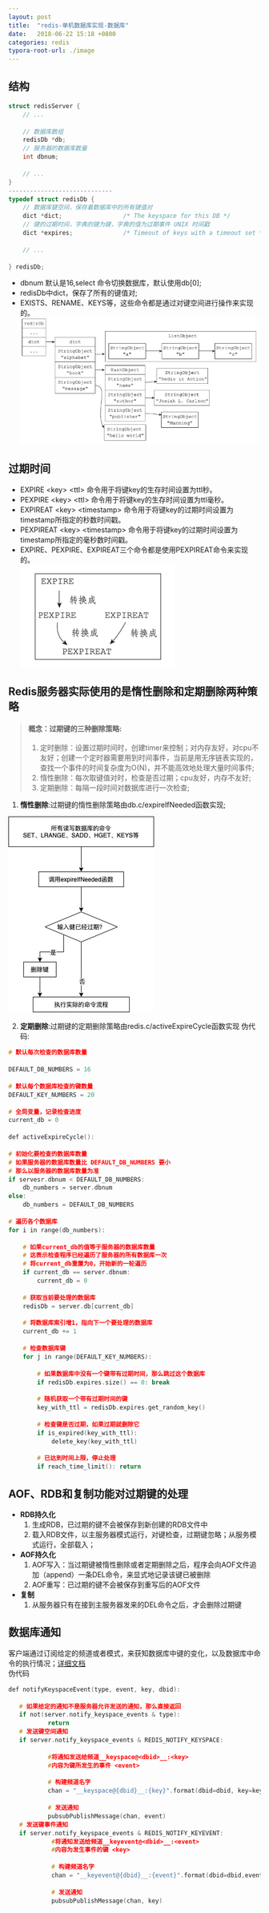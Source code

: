 ```yaml
---
layout: post
title:  "redis-单机数据库实现-数据库"
date:   2018-06-22 15:18 +0800
categories: redis
typora-root-url: ./image
---
```



## 结构

~~~c
struct redisServer {
	// ...
	
  	// 数据库数组
  	redisDb *db;
  	// 服务器的数据库数量
  	int dbnum;
  	
  	// ...   
}
-----------------------------
typedef struct redisDb {
    // 数据库键空间，保存着数据库中的所有键值对
    dict *dict;                 /* The keyspace for this DB */
    // 键的过期时间，字典的键为键，字典的值为过期事件 UNIX 时间戳
    dict *expires;              /* Timeout of keys with a timeout set */
    
    // ...
    
} redisDb;
~~~

- dbnum 默认是16,select 命令切换数据库，默认使用db[0];
- redisDb中dict，保存了所有的键值对;
- EXISTS、RENAME、KEYS等，这些命令都是通过对键空间进行操作来实现的。
  ![redisDb](/../../image/redis/redisDb1.jpg)

## 过期时间

- EXPIRE \<key> \<ttl> 命令用于将键key的生存时间设置为ttl秒。
- PEXPIRE \<key> \<ttl> 命令用于将键key的生存时间设置为ttl毫秒。
- EXPIREAT \<key> \<timestamp> 命令用于将键key的过期时间设置为timestamp所指定的秒数时间戳。
- PEXPIREAT \<key> \<timestamp> 命令用于将键key的过期时间设置为timestamp所指定的毫秒数时间戳。
- EXPIRE、PEXPIRE、EXPIREAT三个命令都是使用PEXPIREAT命令来实现的。  
  ![db_expier](/../../image/redis/db_expier1.jpg)

## Redis服务器实际使用的是惰性删除和定期删除两种策略

> #### 概念：过期键的三种删除策略:  
>
> 1. 定时删除：设置过期时间时，创建timer来控制；对内存友好，对cpu不友好；创建一个定时器需要用到时间事件，当前是用无序链表实现的，查找一个事件的时间复杂度为O(N)，并不能高效地处理大量时间事件;
> 2. 惰性删除：每次取键值对时，检查是否过期；cpu友好，内存不友好;
> 3. 定期删除：每隔一段时间对数据库进行一次检查;

1. **惰性删除**:过期键的惰性删除策略由db.c/expireIfNeeded函数实现;

![expireIfNeeded](/../../image/redis/expireIfNeeded.jpg)  

2. **定期删除**:过期键的定期删除策略由redis.c/activeExpireCycle函数实现 伪代码:

```c
# 默认每次检查的数据库数量

DEFAULT_DB_NUMBERS = 16

# 默认每个数据库检查的键数量
DEFAULT_KEY_NUMBERS = 20

# 全局变量，记录检查进度
current_db = 0

def activeExpireCycle():

# 初始化要检查的数据库数量
# 如果服务器的数据库数量比 DEFAULT_DB_NUMBERS 要小
# 那么以服务器的数据库数量为准
if servesr.dbnum < DEFAULT_DB_NUMBERS:
	db_numbers = server.dbnum
else:
	db_numbers = DEFAULT_DB_NUMBERS

# 遍历各个数据库
for i in range(db_numbers):

    # 如果current_db的值等于服务器的数据库数量
    # 这表示检查程序已经遍历了服务器的所有数据库一次
    # 将current_db重置为0，开始新的一轮遍历
    if current_db == server.dbnum:
        current_db = 0

    # 获取当前要处理的数据库
    redisDb = server.db[current_db]

    # 将数据库索引增1，指向下一个要处理的数据库
    current_db += 1

    # 检查数据库键
    for j in range(DEFAULT_KEY_NUMBERS):

        # 如果数据库中没有一个键带有过期时间，那么跳过这个数据库
        if redisDb.expires.size() == 0: break

        # 随机获取一个带有过期时间的键
        key_with_ttl = redisDb.expires.get_random_key()

        # 检查键是否过期，如果过期就删除它
        if is_expired(key_with_ttl):
            delete_key(key_with_ttl)

        # 已达到时间上限，停止处理
        if reach_time_limit(): return
```

## AOF、RDB和复制功能对过期键的处理

- **RDB持久化** 
  1. 生成RDB，已过期的键不会被保存到新创建的RDB文件中
  2. 载入RDB文件，以主服务器模式运行，对键检查，过期键忽略；从服务模式运行，全部载入；
- **AOF持久化**
  1. AOF写入：当过期键被惰性删除或者定期删除之后，程序会向AOF文件追加（append）一条DEL命令，来显式地记录该键已被删除
  2. AOF重写：已过期的键不会被保存到重写后的AOF文件
- **复制** 
  1. 从服务器只有在接到主服务器发来的DEL命令之后，才会删除过期键

## 数据库通知

客户端通过订阅给定的频道或者模式，来获知数据库中键的变化，以及数据库中命令的执行情况；[详细文档](http://redisdoc.com/topic/notification.html)  
伪代码  

~~~c
def notifyKeyspaceEvent(type, event, key, dbid):

   # 如果给定的通知不是服务器允许发送的通知，那么直接返回    
   if not(server.notify_keyspace_events & type):
           return    
   # 发送键空间通知 
   if server.notify_keyspace_events & REDIS_NOTIFY_KEYSPACE:
   
           #将通知发送给频道__keyspace@<dbid>__:<key>
           #内容为键所发生的事件 <event>        
           
           # 构建频道名字        
           chan = "__keyspace@{dbid}__:{key}".format(dbid=dbid, key=key)
           
           # 发送通知        
           pubsubPublishMessage(chan, event)    
   # 发送键事件通知    
   if server.notify_keyspace_events & REDIS_NOTIFY_KEYEVENT:        
   			#将通知发送给频道__keyevent@<dbid>__:<event>        
   			#内容为发生事件的键 <key>        
   			
   			# 构建频道名字        
   			chan = "__keyevent@{dbid}__:{event}".format(dbid=dbid,event=event)        
   			
   			# 发送通知        
   			pubsubPublishMessage(chan, key)
~~~


​	